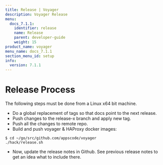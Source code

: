 ```yaml
---
title: Release | Voyager
description: Voyager Release
menu:
  docs_7.1.1:
    identifier: release
    name: Release
    parent: developer-guide
    weight: 15
product_name: voyager
menu_name: docs_7.1.1
section_menu_id: setup
info:
  version: 7.1.1
---
```


# Release Process

The following steps must be done from a Linux x64 bit machine.

- Do a global replacement of tags so that docs point to the next release.
- Push changes to the release-x branch and apply new tag.
- Push all the changes to remote repo.
- Build and push voyager & HAProxy docker images:

```console
$ cd ~/go/src/github.com/appscode/voyager
./hack/release.sh
```

- Now, update the release notes in Github. See previous release notes to get an idea what to include there.
